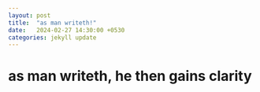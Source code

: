 ```yaml
---
layout: post
title:  "as man writeth!"
date:   2024-02-27 14:30:00 +0530
categories: jekyll update
---
```


# as man writeth, he then gains clarity